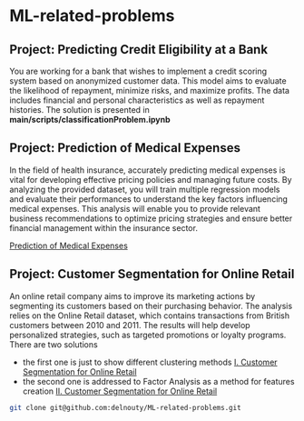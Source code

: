 # ML-related-problems
## Project: Predicting Credit Eligibility at a Bank
You are working for a bank that wishes to implement a credit scoring system based on anonymized customer data. 
This model aims to evaluate the likelihood of repayment, minimize risks, and maximize profits. 
The data includes financial and personal characteristics as well as repayment histories.
The solution is presented in **main/scripts/classificationProblem.ipynb**

## Project:  Prediction of Medical Expenses
In the field of health insurance, accurately predicting medical expenses is vital for developing effective pricing policies and managing future costs. By analyzing the provided dataset, you will train multiple regression models and evaluate their performances to understand the key factors influencing medical expenses. This analysis will enable you to provide relevant business recommendations to optimize pricing strategies and ensure better financial management within the insurance sector.

[Prediction of Medical Expenses](https://github.com/delnouty/ML-related-problems/blob/main/scripts/simpleRegression.ipynb)

## Project: Customer Segmentation for Online Retail
An online retail company aims to improve its marketing actions by segmenting its customers based on their purchasing behavior. The analysis relies on the Online Retail dataset, which contains transactions from British customers between 2010 and 2011. The results will help develop personalized strategies, such as targeted promotions or loyalty programs.
There are two solutions 
* the first one is just to show different clustering methods
  [I. Customer Segmentation for Online Retail](https://github.com/delnouty/ML-related-problems/blob/main/scripts/UnSuperVis.ipynb)
* the second one is addressed to Factor Analysis as a method for features creation
  [II. Customer Segmentation for Online Retail](https://github.com/delnouty/ML-related-problems/blob/main/scripts/clusteringKMeansFAProblem.ipynb)
```bash
git clone git@github.com:delnouty/ML-related-problems.git
```
